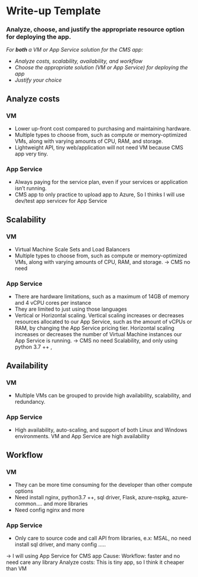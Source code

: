# Write-up Template

### Analyze, choose, and justify the appropriate resource option for deploying the app.

*For **both** a VM or App Service solution for the CMS app:*
- *Analyze costs, scalability, availability, and workflow*
- *Choose the appropriate solution (VM or App Service) for deploying the app*
- *Justify your choice*

## Analyze costs
### VM
- Lower up-front cost compared to purchasing and maintaining hardware.
- Multiple types to choose from, such as compute or memory-optimized VMs, along with varying amounts of CPU, RAM, and storage.
- Lightweight API, tiny web/application will not need VM because CMS app very tiny.
### App Service
- Always paying for the service plan, even if your services or application isn’t running.
- CMS app to only practice to upload app to Azure, So I thinks I will use dev/test app servicev for App Service

## Scalability
### VM
- Virtual Machine Scale Sets and Load Balancers
- Multiple types to choose from, such as compute or memory-optimized VMs, along with varying amounts of CPU, RAM, and storage.
-> CMS no need

### App Service
- There are hardware limitations, such as a maximum of 14GB of memory and 4 vCPU cores per instance
- They are limited to just using those languages
- Vertical or Horizontal scaling. Vertical scaling increases or decreases resources allocated to our App Service, such as the amount of vCPUs or RAM, by changing the App Service pricing tier. Horizontal scaling increases or decreases the number of Virtual Machine instances our App Service is running.
-> CMS no need Scalability, and only using python 3.7 ++ , 

## Availability
### VM
-  Multiple VMs can be grouped to provide high availability, scalability, and redundancy.
### App Service
- High availability, auto-scaling, and support of both Linux and Windows environments.
 VM and App Service are  high availability

## Workflow
### VM
- They can be more time consuming for the developer than other compute options
- Need install nginx, python3.7 ++, sql driver, Flask, azure-nspkg, azure-common....  and more libraries
- Need config nginx and more
### App Service
- Only care to source code and call API from libraries, e.x: MSAL, no need install sql driver, and many config .....


-> I will using App Service for CMS app
Cause: 
   Workflow: faster and no need care any library
   Analyze costs: This is tiny app, so I think it cheaper than VM



